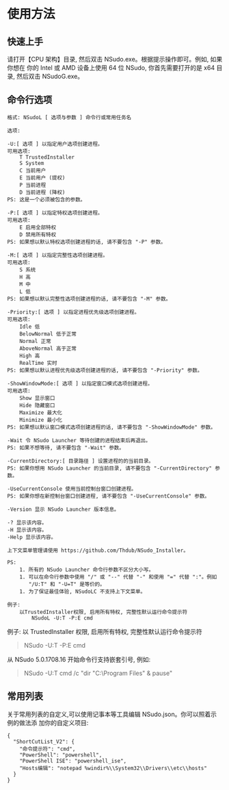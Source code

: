 ﻿# 使用方法

## 快速上手

请打开【CPU 架构】目录, 然后双击 NSudo.exe。根据提示操作即可。例如, 如果你想在
你的 Intel 或 AMD 设备上使用 64 位 NSudo, 你首先需要打开的是 x64 目录, 然后双击
NSudoG.exe。

## 命令行选项

```
格式: NSudoL [ 选项与参数 ] 命令行或常用任务名

选项:

-U:[ 选项 ] 以指定用户选项创建进程。
可用选项:
    T TrustedInstaller
    S System
    C 当前用户
    E 当前用户 (提权)
    P 当前进程
    D 当前进程 (降权)
PS: 这是一个必须被包含的参数。

-P:[ 选项 ] 以指定特权选项创建进程。
可用选项:
    E 启用全部特权
    D 禁用所有特权
PS: 如果想以默认特权选项创建进程的话, 请不要包含 "-P" 参数。

-M:[ 选项 ] 以指定完整性选项创建进程。
可用选项:
    S 系统
    H 高
    M 中
    L 低
PS: 如果想以默认完整性选项创建进程的话, 请不要包含 "-M" 参数。

-Priority:[ 选项 ] 以指定进程优先级选项创建进程。
可用选项:
    Idle 低
    BelowNormal 低于正常
    Normal 正常
    AboveNormal 高于正常
    High 高
    RealTime 实时
PS: 如果想以默认进程优先级选项创建进程的话, 请不要包含 "-Priority" 参数。

-ShowWindowMode:[ 选项 ] 以指定窗口模式选项创建进程。
可用选项:
    Show 显示窗口
    Hide 隐藏窗口
    Maximize 最大化
    Minimize 最小化
PS: 如果想以默认窗口模式选项创建进程的话, 请不要包含 "-ShowWindowMode" 参数。

-Wait 令 NSudo Launcher 等待创建的进程结束后再退出。
PS: 如果不想等待, 请不要包含 "-Wait" 参数。

-CurrentDirectory:[ 目录路径 ] 设置进程的的当前目录。
PS: 如果你想用 NSudo Launcher 的当前目录, 请不要包含 "-CurrentDirectory" 参数。

-UseCurrentConsole 使用当前控制台窗口创建进程。
PS: 如果你想在新控制台窗口创建进程, 请不要包含 "-UseCurrentConsole" 参数。

-Version 显示 NSudo Launcher 版本信息。

-? 显示该内容。
-H 显示该内容。
-Help 显示该内容。

上下文菜单管理请使用 https://github.com/Thdub/NSudo_Installer。

PS:
    1. 所有的 NSudo Launcher 命令行参数不区分大小写。
    1. 可以在命令行参数中使用 "/" 或 "--" 代替 "-" 和使用 "=" 代替 ":"。例如
       "/U:T" 和 "-U=T" 是等价的。
    1. 为了保证最佳体验, NSudoLC 不支持上下文菜单。

例子:
    以TrustedInstaller权限, 启用所有特权, 完整性默认运行命令提示符
        NSudoL -U:T -P:E cmd
```

例子: 以 TrustedInstaller 权限, 启用所有特权, 完整性默认运行命令提示符

> NSudo -U:T -P:E cmd

从 NSudo 5.0.1708.16 开始命令行支持嵌套引号, 例如:

> NSudo -U:T cmd /c "dir "C:\Program Files" & pause"

## 常用列表

关于常用列表的自定义,可以使用记事本等工具编辑 NSudo.json。你可以照着示例的做法添
加你的自定义项目:

```
{
  "ShortCutList_V2": {
    "命令提示符": "cmd",
    "PowerShell": "powershell",
    "PowerShell ISE": "powershell_ise",
    "Hosts编辑": "notepad %windir%\\System32\\Drivers\\etc\\hosts"
  }
}
```
